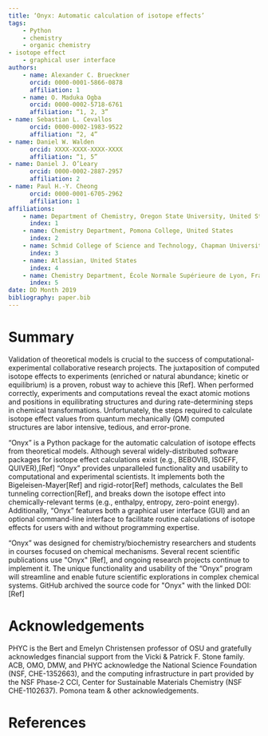 ```yaml
---
title: ‘Onyx: Automatic calculation of isotope effects’
tags:
    - Python
    - chemistry
    - organic chemistry
- isotope effect
    - graphical user interface
authors:
    - name: Alexander C. Brueckner
      orcid: 0000-0001-5866-0878
      affiliation: 1
    - name: O. Maduka Ogba
      orcid: 0000-0002-5718-6761
      affiliation: “1, 2, 3”
- name: Sebastian L. Cevallos
      orcid: 0000-0002-1983-9522
      affiliation: “2, 4”
- name: Daniel W. Walden
      orcid: XXXX-XXXX-XXXX-XXXX
      affiliation: “1, 5”
- name: Daniel J. O’Leary
      orcid: 0000-0002-2887-2957
      affiliation: 2
- name: Paul H.-Y. Cheong
      orcid: 0000-0001-6705-2962
      affiliation: 1
affiliations:
    - name: Department of Chemistry, Oregon State University, United States
      index: 1
    - name: Chemistry Department, Pomona College, United States
      index: 2
    - name: Schmid College of Science and Technology, Chapman University, United States
      index: 3
    - name: Atlassian, United States
      index: 4
    - name: Chemistry Department, École Normale Supérieure de Lyon, France
      index: 5
date: DD Month 2019
bibliography: paper.bib
---
```


# Summary

Validation of theoretical models is crucial to the success of computational-experimental collaborative research projects. The juxtaposition of computed isotope effects to experiments (enriched or natural abundance; kinetic or equilibrium) is a proven, robust way to achieve this [Ref]. When performed correctly, experiments and computations reveal the exact atomic motions and positions in equilibrating structures and during rate-determining steps in chemical transformations. Unfortunately, the steps required to calculate isotope effect values from quantum mechanically (QM) computed structures are labor intensive, tedious, and error-prone.

“Onyx” is a Python package for the automatic calculation of isotope effects from theoretical models. Although several widely-distributed software packages for isotope effect calculations exist (e.g., BEBOVIB, ISOEFF, QUIVER),[Ref] “Onyx” provides unparalleled functionality and usability to computational and experimental scientists. It implements both the Bigeleisen-Mayer[Ref] and rigid-rotor[Ref] methods, calculates the Bell tunneling correction[Ref], and breaks down the isotope effect into chemically-relevant terms (e.g., enthalpy, entropy, zero-point energy). Additionally, “Onyx” features both a graphical user interface (GUI) and an optional command-line interface to facilitate routine calculations of isotope effects for users with and without programming expertise.

“Onyx” was designed for chemistry/biochemistry researchers and students in courses focused on chemical mechanisms. Several recent scientific publications use "Onyx" [Ref], and ongoing research projects continue to implement it. The unique functionality and usability of the “Onyx” program will streamline and enable future scientific explorations in complex chemical systems. GitHub archived the source code for "Onyx" with the linked DOI: [Ref]

# Acknowledgements

PHYC is the Bert and Emelyn Christensen professor of OSU and gratefully acknowledges financial support from the Vicki & Patrick F. Stone family. ACB, OMO, DMW, and PHYC acknowledge the National Science Foundation (NSF, CHE-1352663), and the computing infrastructure in part provided by the NSF Phase-2 CCI, Center for Sustainable Materials Chemistry (NSF CHE-1102637). Pomona team & other acknowledgements.

# References
